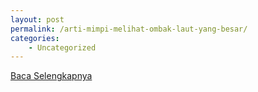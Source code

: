 ```yaml
---
layout: post
permalink: /arti-mimpi-melihat-ombak-laut-yang-besar/
categories:
    - Uncategorized
---
```


[Baca Selengkapnya](/07)